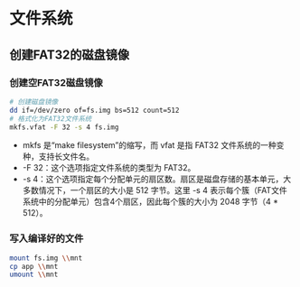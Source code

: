# 文件系统

## 创建FAT32的磁盘镜像

### 创建空FAT32磁盘镜像
```bash
# 创建磁盘镜像
dd if=/dev/zero of=fs.img bs=512 count=512
# 格式化为FAT32文件系统
mkfs.vfat -F 32 -s 4 fs.img
```
- mkfs 是“make filesystem”的缩写，而 vfat 是指 FAT32 文件系统的一种变种，支持长文件名。
- -F 32：这个选项指定文件系统的类型为 FAT32。
- -s 4：这个选项指定每个分配单元的扇区数。扇区是磁盘存储的基本单元，大多数情况下，一个扇区的大小是 512 字节。这里 -s 4 表示每个簇（FAT文件系统中的分配单元）包含4个扇区，因此每个簇的大小为 2048 字节（4 * 512）。

### 写入编译好的文件
```bash
mount fs.img \\mnt
cp app \\mnt
umount \\mnt
```

